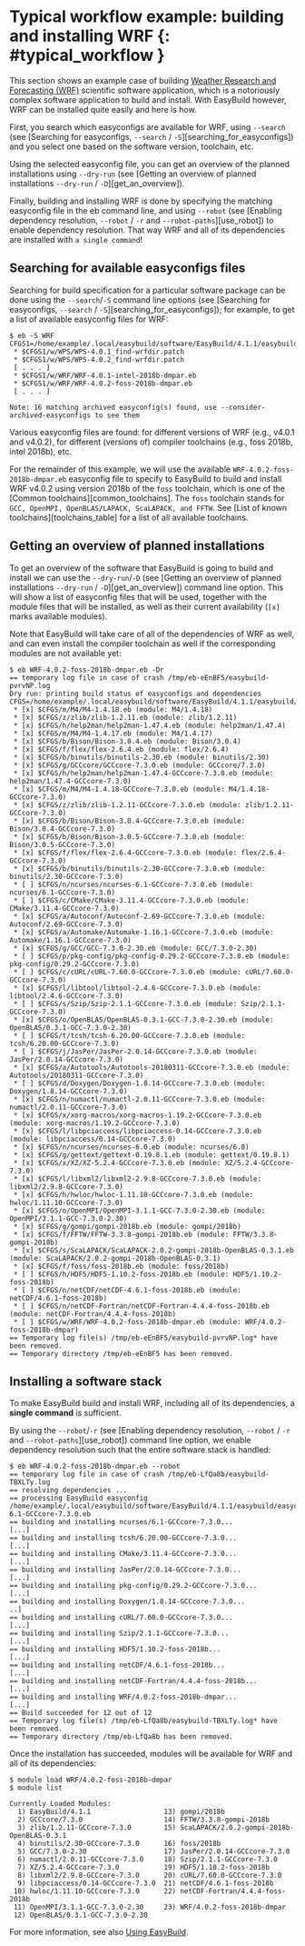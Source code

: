# Typical workflow example: building and installing WRF {: #typical_workflow }

This section shows an example case of building
[Weather Research and Forecasting (WRF)](https://www.mmm.ucar.edu/models/wrf) scientific software application,
which is a notoriously complex software application to build and install.
With EasyBuild however, WRF can be installed quite easily and here is how.


First, you search which easyconfigs are available for WRF, using `--search` (see [Searching for easyconfigs, `--search` / `-S`][searching_for_easyconfigs])
and you select one based on the software version, toolchain, etc.

Using the selected easyconfig file, you can get an overview of the planned installations using `--dry-run` (see [Getting an overview of planned installations `--dry-run` / `-D`][get_an_overview]).

Finally, building and installing WRF is done by specifying the matching easyconfig file in the eb command line,
and using `--robot` (see [Enabling dependency resolution, `--robot` / `-r` and `--robot-paths`][use_robot]) to enable dependency resolution. That way WRF and all of its dependencies are installed with `a single command`!


## Searching for available easyconfigs files

Searching for build specification for a particular software package can be done using the
`--search`/`-S` command line options (see [Searching for easyconfigs, `--search` / `-S`][searching_for_easyconfigs]);
for example, to get a list of available easyconfig files for WRF:

``` console
$ eb -S WRF
CFGS1=/home/example/.local/easybuild/software/EasyBuild/4.1.1/easybuild/easyconfigs
 * $CFGS1/w/WPS/WPS-4.0.1_find-wrfdir.patch
 * $CFGS1/w/WPS/WPS-4.0.2_find-wrfdir.patch
 [ . . . ]
 * $CFGS1/w/WRF/WRF-4.0.1-intel-2018b-dmpar.eb
 * $CFGS1/w/WRF/WRF-4.0.2-foss-2018b-dmpar.eb
 [ . . . ]

Note: 16 matching archived easyconfig(s) found, use --consider-archived-easyconfigs to see them
```

Various easyconfig files are found: for different versions of WRF (e.g., v4.0.1 and v4.0.2),
for different (versions of) compiler toolchains (e.g., foss 2018b, intel 2018b), etc.

For the remainder of this example, we will use the available
`WRF-4.0.2-foss-2018b-dmpar.eb` easyconfig file to specify to EasyBuild
to build and install WRF v4.0.2 using version 2018b of the `foss`
toolchain, which is one of the [Common toolchains][common_toolchains].  The `foss`
toolchain stands for `GCC, OpenMPI, OpenBLAS/LAPACK, ScaLAPACK, and FFTW`.
See [List of known toolchains][toolchains_table] for a list of all available toolchains.

## Getting an overview of planned installations

To get an overview of the software that EasyBuild is going to build and install
we can use the `--dry-run`/`-D` (see [Getting an overview of planned installations `--dry-run` / `-D`][get_an_overview]) command line option.
This will show a list of easyconfig files
that will be used, together with the module files that will be installed,
as well as their current availability (`[x]` marks available modules).

Note that EasyBuild will take care of all of the dependencies of WRF as well,
and can even install the compiler toolchain as well if the corresponding modules are not available yet:

``` console
$ eb WRF-4.0.2-foss-2018b-dmpar.eb -Dr
== temporary log file in case of crash /tmp/eb-eEnBF5/easybuild-pvrvNP.log
Dry run: printing build status of easyconfigs and dependencies
CFGS=/home/example/.local/easybuild/software/EasyBuild/4.1.1/easybuild/easyconfigs
 * [x] $CFGS/m/M4/M4-1.4.18.eb (module: M4/1.4.18)
 * [x] $CFGS/z/zlib/zlib-1.2.11.eb (module: zlib/1.2.11)
 * [x] $CFGS/h/help2man/help2man-1.47.4.eb (module: help2man/1.47.4)
 * [x] $CFGS/m/M4/M4-1.4.17.eb (module: M4/1.4.17)
 * [x] $CFGS/b/Bison/Bison-3.0.4.eb (module: Bison/3.0.4)
 * [x] $CFGS/f/flex/flex-2.6.4.eb (module: flex/2.6.4)
 * [x] $CFGS/b/binutils/binutils-2.30.eb (module: binutils/2.30)
 * [x] $CFGS/g/GCCcore/GCCcore-7.3.0.eb (module: GCCcore/7.3.0)
 * [x] $CFGS/h/help2man/help2man-1.47.4-GCCcore-7.3.0.eb (module: help2man/1.47.4-GCCcore-7.3.0)
 * [x] $CFGS/m/M4/M4-1.4.18-GCCcore-7.3.0.eb (module: M4/1.4.18-GCCcore-7.3.0)
 * [x] $CFGS/z/zlib/zlib-1.2.11-GCCcore-7.3.0.eb (module: zlib/1.2.11-GCCcore-7.3.0)
 * [x] $CFGS/b/Bison/Bison-3.0.4-GCCcore-7.3.0.eb (module: Bison/3.0.4-GCCcore-7.3.0)
 * [x] $CFGS/b/Bison/Bison-3.0.5-GCCcore-7.3.0.eb (module: Bison/3.0.5-GCCcore-7.3.0)
 * [x] $CFGS/f/flex/flex-2.6.4-GCCcore-7.3.0.eb (module: flex/2.6.4-GCCcore-7.3.0)
 * [x] $CFGS/b/binutils/binutils-2.30-GCCcore-7.3.0.eb (module: binutils/2.30-GCCcore-7.3.0)
 * [ ] $CFGS/n/ncurses/ncurses-6.1-GCCcore-7.3.0.eb (module: ncurses/6.1-GCCcore-7.3.0)
 * [ ] $CFGS/c/CMake/CMake-3.11.4-GCCcore-7.3.0.eb (module: CMake/3.11.4-GCCcore-7.3.0)
 * [x] $CFGS/a/Autoconf/Autoconf-2.69-GCCcore-7.3.0.eb (module: Autoconf/2.69-GCCcore-7.3.0)
 * [x] $CFGS/a/Automake/Automake-1.16.1-GCCcore-7.3.0.eb (module: Automake/1.16.1-GCCcore-7.3.0)
 * [x] $CFGS/g/GCC/GCC-7.3.0-2.30.eb (module: GCC/7.3.0-2.30)
 * [ ] $CFGS/p/pkg-config/pkg-config-0.29.2-GCCcore-7.3.0.eb (module: pkg-config/0.29.2-GCCcore-7.3.0)
 * [ ] $CFGS/c/cURL/cURL-7.60.0-GCCcore-7.3.0.eb (module: cURL/7.60.0-GCCcore-7.3.0)
 * [x] $CFGS/l/libtool/libtool-2.4.6-GCCcore-7.3.0.eb (module: libtool/2.4.6-GCCcore-7.3.0)
 * [ ] $CFGS/s/Szip/Szip-2.1.1-GCCcore-7.3.0.eb (module: Szip/2.1.1-GCCcore-7.3.0)
 * [x] $CFGS/o/OpenBLAS/OpenBLAS-0.3.1-GCC-7.3.0-2.30.eb (module: OpenBLAS/0.3.1-GCC-7.3.0-2.30)
 * [ ] $CFGS/t/tcsh/tcsh-6.20.00-GCCcore-7.3.0.eb (module: tcsh/6.20.00-GCCcore-7.3.0)
 * [ ] $CFGS/j/JasPer/JasPer-2.0.14-GCCcore-7.3.0.eb (module: JasPer/2.0.14-GCCcore-7.3.0)
 * [x] $CFGS/a/Autotools/Autotools-20180311-GCCcore-7.3.0.eb (module: Autotools/20180311-GCCcore-7.3.0)
 * [ ] $CFGS/d/Doxygen/Doxygen-1.8.14-GCCcore-7.3.0.eb (module: Doxygen/1.8.14-GCCcore-7.3.0)
 * [x] $CFGS/n/numactl/numactl-2.0.11-GCCcore-7.3.0.eb (module: numactl/2.0.11-GCCcore-7.3.0)
 * [x] $CFGS/x/xorg-macros/xorg-macros-1.19.2-GCCcore-7.3.0.eb (module: xorg-macros/1.19.2-GCCcore-7.3.0)
 * [x] $CFGS/l/libpciaccess/libpciaccess-0.14-GCCcore-7.3.0.eb (module: libpciaccess/0.14-GCCcore-7.3.0)
 * [x] $CFGS/n/ncurses/ncurses-6.0.eb (module: ncurses/6.0)
 * [x] $CFGS/g/gettext/gettext-0.19.8.1.eb (module: gettext/0.19.8.1)
 * [x] $CFGS/x/XZ/XZ-5.2.4-GCCcore-7.3.0.eb (module: XZ/5.2.4-GCCcore-7.3.0)
 * [x] $CFGS/l/libxml2/libxml2-2.9.8-GCCcore-7.3.0.eb (module: libxml2/2.9.8-GCCcore-7.3.0)
 * [x] $CFGS/h/hwloc/hwloc-1.11.10-GCCcore-7.3.0.eb (module: hwloc/1.11.10-GCCcore-7.3.0)
 * [x] $CFGS/o/OpenMPI/OpenMPI-3.1.1-GCC-7.3.0-2.30.eb (module: OpenMPI/3.1.1-GCC-7.3.0-2.30)
 * [x] $CFGS/g/gompi/gompi-2018b.eb (module: gompi/2018b)
 * [x] $CFGS/f/FFTW/FFTW-3.3.8-gompi-2018b.eb (module: FFTW/3.3.8-gompi-2018b)
 * [x] $CFGS/s/ScaLAPACK/ScaLAPACK-2.0.2-gompi-2018b-OpenBLAS-0.3.1.eb (module: ScaLAPACK/2.0.2-gompi-2018b-OpenBLAS-0.3.1)
 * [x] $CFGS/f/foss/foss-2018b.eb (module: foss/2018b)
 * [ ] $CFGS/h/HDF5/HDF5-1.10.2-foss-2018b.eb (module: HDF5/1.10.2-foss-2018b)
 * [ ] $CFGS/n/netCDF/netCDF-4.6.1-foss-2018b.eb (module: netCDF/4.6.1-foss-2018b)
 * [ ] $CFGS/n/netCDF-Fortran/netCDF-Fortran-4.4.4-foss-2018b.eb (module: netCDF-Fortran/4.4.4-foss-2018b)
 * [ ] $CFGS/w/WRF/WRF-4.0.2-foss-2018b-dmpar.eb (module: WRF/4.0.2-foss-2018b-dmpar)
== Temporary log file(s) /tmp/eb-eEnBF5/easybuild-pvrvNP.log* have been removed.
== Temporary directory /tmp/eb-eEnBF5 has been removed.
```


## Installing a software stack

To make EasyBuild build and install WRF, including all of its dependencies, a **single command** is sufficient.

By using the `--robot`/`-r` (see [Enabling dependency resolution, `--robot` / `-r` and `--robot-paths`][use_robot]) command line option,
we enable dependency resolution such that the entire software stack is handled:

``` console
$ eb WRF-4.0.2-foss-2018b-dmpar.eb --robot
== temporary log file in case of crash /tmp/eb-LfQa8b/easybuild-TBXLTy.log
== resolving dependencies ...
== processing EasyBuild easyconfig /home/example/.local/easybuild/software/EasyBuild/4.1.1/easybuild/easyconfigs/n/ncurses/ncurses-6.1-GCCcore-7.3.0.eb
== building and installing ncurses/6.1-GCCcore-7.3.0...
[...]
== building and installing tcsh/6.20.00-GCCcore-7.3.0...
[...]
== building and installing CMake/3.11.4-GCCcore-7.3.0...
[...]
== building and installing JasPer/2.0.14-GCCcore-7.3.0...
[...]
== building and installing pkg-config/0.29.2-GCCcore-7.3.0...
[...]
== building and installing Doxygen/1.8.14-GCCcore-7.3.0...
..]
== building and installing cURL/7.60.0-GCCcore-7.3.0...
[...]
== building and installing Szip/2.1.1-GCCcore-7.3.0...
[...]
== building and installing HDF5/1.10.2-foss-2018b...
[...]
== building and installing netCDF/4.6.1-foss-2018b...
[...]
== building and installing netCDF-Fortran/4.4.4-foss-2018b...
[...]
== building and installing WRF/4.0.2-foss-2018b-dmpar...
[...]
== Build succeeded for 12 out of 12
== Temporary log file(s) /tmp/eb-LfQa8b/easybuild-TBXLTy.log* have been removed.
== Temporary directory /tmp/eb-LfQa8b has been removed.
```

Once the installation has succeeded, modules will be available for WRF and all of its dependencies:

``` console
$ module load WRF/4.0.2-foss-2018b-dmpar
$ module list

Currently Loaded Modules:
  1) EasyBuild/4.1.1                  13) gompi/2018b
  2) GCCcore/7.3.0                    14) FFTW/3.3.8-gompi-2018b
  3) zlib/1.2.11-GCCcore-7.3.0        15) ScaLAPACK/2.0.2-gompi-2018b-OpenBLAS-0.3.1
  4) binutils/2.30-GCCcore-7.3.0      16) foss/2018b
  5) GCC/7.3.0-2.30                   17) JasPer/2.0.14-GCCcore-7.3.0
  6) numactl/2.0.11-GCCcore-7.3.0     18) Szip/2.1.1-GCCcore-7.3.0
  7) XZ/5.2.4-GCCcore-7.3.0           19) HDF5/1.10.2-foss-2018b
  8) libxml2/2.9.8-GCCcore-7.3.0      20) cURL/7.60.0-GCCcore-7.3.0
  9) libpciaccess/0.14-GCCcore-7.3.0  21) netCDF/4.6.1-foss-2018b
 10) hwloc/1.11.10-GCCcore-7.3.0      22) netCDF-Fortran/4.4.4-foss-2018b
 11) OpenMPI/3.1.1-GCC-7.3.0-2.30     23) WRF/4.0.2-foss-2018b-dmpar
 12) OpenBLAS/0.3.1-GCC-7.3.0-2.30
```

For more information, see also [Using EasyBuild](using-easybuild.md).
